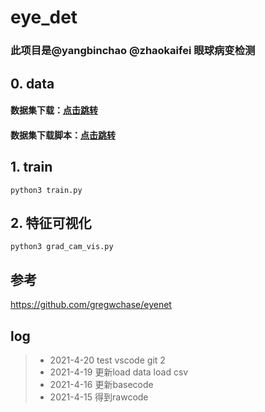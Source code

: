# eye_det

### 此项目是@yangbinchao @zhaokaifei 眼球病变检测

## 0. data
#### 数据集下载：[点击跳转](https://www.kaggle.com/c/diabetic-retinopathy-detection/data)
#### 数据集下载脚本：[点击跳转](https://github.com/gregwchase/eyenet/blob/master/src/download_data.sh)

## 1. train
`python3 train.py`
    

## 2. 特征可视化
`python3 grad_cam_vis.py`


## 参考
https://github.com/gregwchase/eyenet


## log
> * 2021-4-20 test vscode git 2
> * 2021-4-19 更新load data load csv
> * 2021-4-16 更新basecode
> * 2021-4-15 得到rawcode



